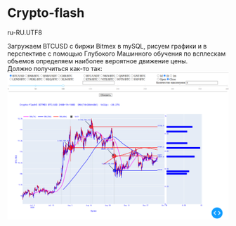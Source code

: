 # Crypto-flash
ru-RU.UTF8

Загружаем BTCUSD с биржи Bitmex в mySQL, рисуем графики и в перспективе с помощью Глубокого Машинного обучения по всплескам объемов определяем наиболее вероятное движение цены.<br>
Должно получиться как-то так:
![](Crypto-flash-1.png)